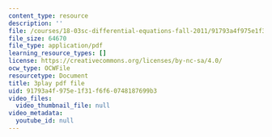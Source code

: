 ```yaml
---
content_type: resource
description: ''
file: /courses/18-03sc-differential-equations-fall-2011/91793a4f975e1f31f6f60748187699b3_qZHseRxAWZ8.pdf
file_size: 64670
file_type: application/pdf
learning_resource_types: []
license: https://creativecommons.org/licenses/by-nc-sa/4.0/
ocw_type: OCWFile
resourcetype: Document
title: 3play pdf file
uid: 91793a4f-975e-1f31-f6f6-0748187699b3
video_files:
  video_thumbnail_file: null
video_metadata:
  youtube_id: null
---
```

